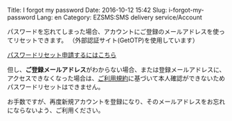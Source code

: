 Title: I forgot my password
Date: 2016-10-12 15:42
Slug: i-forgot-my-password
Lang: en
Category: EZSMS:SMS delivery service/Account

パスワードを忘れてしまった場合、アカウントにご登録のメールアドレスを使ってリセットできます。
（外部認証サイト(GetOTP)を使用しています）

[パスワードリセット申請するにはこちら](https://www.ezsms.biz/ja/reset-password/)

但し、**ご登録メールアドレス**がわからない場合、または登録メールアドレスに、アクセスできなくなった場合は、[ご利用規約](https://www.ezsms.biz/ja/faq/tos/)に基づいて本人確認ができないためパスワードリセットはできません。

お手数ですが、再度新規アカウントを登録になり、そのメールアドレスをお忘れにならないよう、ご利用ください。
